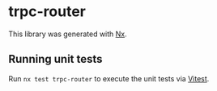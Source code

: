 # trpc-router

This library was generated with [Nx](https://nx.dev).

## Running unit tests

Run `nx test trpc-router` to execute the unit tests via [Vitest](https://vitest.dev/).
